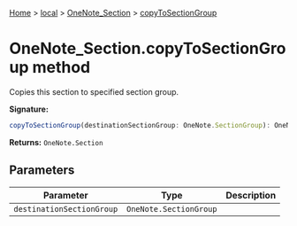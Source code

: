 [Home](./index) &gt; [local](local.md) &gt; [OneNote\_Section](local.onenote_section.md) &gt; [copyToSectionGroup](local.onenote_section.copytosectiongroup.md)

# OneNote\_Section.copyToSectionGroup method

Copies this section to specified section group.

**Signature:**
```javascript
copyToSectionGroup(destinationSectionGroup: OneNote.SectionGroup): OneNote.Section;
```
**Returns:** `OneNote.Section`

## Parameters

|  Parameter | Type | Description |
|  --- | --- | --- |
|  `destinationSectionGroup` | `OneNote.SectionGroup` |  |

